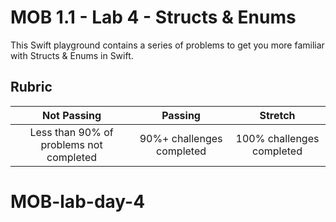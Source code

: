 # MOB 1.1 - Lab 4 -  Structs & Enums

This Swift playground contains a series of problems to get you more familiar with Structs & Enums in Swift.

## Rubric

|            Not Passing       | Passing |   Stretch   |
|:----------------------------:|:-------------:|:------------:|
| Less than 90% of problems not completed | 90%+ challenges completed | 100% challenges completed |
# MOB-lab-day-4
